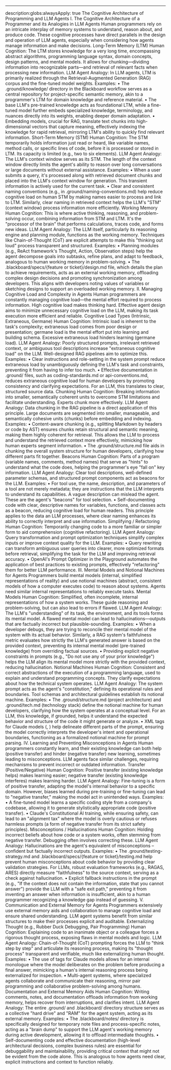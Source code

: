 --------------------------------------------------------------------------------
description:globs:alwaysApply: true
The Cognitive Architecture of Programming and LLM Agents
I. The Cognitive Architecture of a Programmer and its Analogies in LLM Agents
Human programmers rely on an intricate interplay of memory systems to understand, reason about, and produce code. These cognitive processes have direct parallels in the design and operation of LLM agents, especially when considering how agents manage information and make decisions.
Long-Term Memory (LTM)
Human Cognition: The LTM stores knowledge for a very long time, encompassing abstract algorithms, programming language syntax, domain concepts, design patterns, and mental models. It allows for chunking—dividing information into recognizable parts—and retrieval of relevant facts when processing new information.
LLM Agent Analogy: In LLM agents, LTM is primarily realized through the Retrieval-Augmented Generation (RAG) corpus and the fine-tuned model weights.
Examples:
• The .ground/knowledge/ directory in the Blackboard workflow serves as a central repository for project-specific semantic memory, akin to a programmer's LTM for domain knowledge and reference material.
• The base LLM's pre-trained knowledge acts as foundational LTM, while a fine-tuned model further embeds specialized knowledge, terminology, and nuances directly into its weights, enabling deeper domain adaptation.
• Embedding models, crucial for RAG, translate text chunks into high-dimensional vectors that capture meaning, effectively indexing the knowledge for rapid retrieval, mirroring LTM's ability to quickly find relevant information.
Short-Term Memory (STM)
Human Cognition: The STM temporarily holds information just read or heard, like variable names, method calls, or specific lines of code, before it is processed or stored in LTM. Its capacity is limited (e.g., two to six elements).
LLM Agent Analogy: The LLM's context window serves as its STM. The length of the context window directly limits the agent's ability to reason over long conversations or large documents without external assistance.
Examples:
• When a user submits a query, it's processed along with retrieved document chunks and placed into the LLM's context window for generation. This transient information is actively used for the current task.
• Clear and consistent naming conventions (e.g., in .ground/naming-conventions.md) help reduce cognitive load on human STM by making names easier to process and link to LTM. Similarly, clear naming in retrieved context helps the LLM's "STM" (context window) process information more efficiently.
Working Memory
Human Cognition: This is where active thinking, reasoning, and problem-solving occur, combining information from STM and LTM. It's the "processor of the brain" that performs calculations, traces code, and forms new ideas.
LLM Agent Analogy: The LLM itself, particularly its reasoning engine and planning module, functions as the working memory. Techniques like Chain-of-Thought (CoT) are explicit attempts to make this "thinking out loud" process transparent and structured.
Examples:
• Planning modules (e.g., ReAct framework's Thought, Action, Observation steps) help the agent decompose goals into subtasks, refine plans, and adapt to feedback, analogous to human working memory in problem-solving.
• The .blackboard/specs/{feature or ticket}/design.md file, which details the plan to achieve requirements, acts as an external working memory, offloading complex design decisions and promoting synchronization among developers. This aligns with developers noting values of variables or sketching designs to support an overloaded working memory.
II. Managing Cognitive Load and Complexity in Agents
Human programmers are constantly managing cognitive load—the mental effort required to process information. High cognitive load makes thinking hard. Effective agent design aims to minimize unnecessary cognitive load on the LLM, making its task execution more efficient and reliable.
Cognitive Load Types (Intrinsic, Extraneous, Germane)
Human Cognition: Intrinsic load is inherent to the task's complexity; extraneous load comes from poor design or presentation; germane load is the mental effort put into learning and building schema. Excessive extraneous load hinders learning (germane load).
LLM Agent Analogy: Poorly structured prompts, irrelevant retrieved context, or ambiguous tool descriptions increase "extraneous cognitive load" on the LLM. Well-designed RAG pipelines aim to optimize this.
Examples:
• Clear instructions and role-setting in the system prompt reduce extraneous load by unambiguously defining the LLM's task and constraints, preventing it from having to infer too much.
• Effective documentation in .ground/ files, such as coding-standards.md or api-conventions.md, reduces extraneous cognitive load for human developers by promoting consistency and clarifying expectations. For an LLM, this translates to clear, structured source data.
Chunking
Human Cognition: Breaking information into smaller, semantically coherent units to overcome STM limitations and facilitate understanding. Experts chunk more effectively.
LLM Agent Analogy: Data chunking in the RAG pipeline is a direct application of this principle. Large documents are segmented into smaller, manageable, and semantically cohesive units (chunks) before embedding and indexing.
Examples:
• Content-aware chunking (e.g., splitting Markdown by headers or code by AST) ensures chunks retain structural and semantic meaning, making them highly coherent for retrieval. This allows the LLM to process and understand the retrieved context more effectively, mimicking how human experts segment information.
• The .ground/structure.md file aids in chunking the overall system structure for human developers, clarifying how different parts fit together.
Beacons
Human Cognition: Parts of a program (variable names, comments, method names) that serve as "hints" to understand what the code does, helping the programmer's eye "fall on" key information.
LLM Agent Analogy: Clear tool descriptions, well-defined parameter schemas, and structured prompt components act as beacons for the LLM.
Examples:
• For tool use, the name, description, and parameters of a tool are not merely metadata; they are instructions that the LLM interprets to understand its capabilities. A vague description can mislead the agent. These are the agent's "beacons" for tool selection.
• Self-documenting code with clear, descriptive names for variables, functions, and classes acts as a beacon, reducing cognitive load for human readers. This principle applies to the data an LLM processes, where clear naming enhances its ability to correctly interpret and use information.
Simplifying / Refactoring
Human Cognition: Temporarily changing code to a more familiar or simpler form to aid comprehension (cognitive refactoring).
LLM Agent Analogy: Query transformation and prompt optimization techniques simplify complex inputs or improve context quality for the LLM.
Examples:
• Query rewriting can transform ambiguous user queries into clearer, more optimized formats before retrieval, simplifying the task for the LLM and improving retrieval accuracy.
• OpenAI's Prompt Optimizer in the Playground automates the application of best practices to existing prompts, effectively "refactoring" them for better LLM performance.
III. Mental Models and Notional Machines for Agents
Programmers build mental models (internal, simplified representations of reality) and use notional machines (abstract, consistent models of how a computer executes code) to reason about systems. Agents need similar internal representations to reliably execute tasks.
Mental Models
Human Cognition: Simplified, often incomplete, internal representations of how a system works. These guide reasoning and problem-solving, but can also lead to errors if flawed.
LLM Agent Analogy: The LLM's "understanding" of its task, the environment, and its tools forms its mental model. A flawed mental model can lead to hallucinations—outputs that are factually incorrect but plausible-sounding.
Examples:
• When a developer debugs, they are trying to reconcile their mental model of the system with its actual behavior. Similarly, a RAG system's faithfulness metric evaluates how strictly the LLM's generated answer is based on the provided context, preventing its internal mental model (pre-trained knowledge) from overriding factual sources.
• Providing explicit negative constraints in prompts (e.g., "Do not use any of your prior knowledge") helps the LLM align its mental model more strictly with the provided context, reducing hallucination.
Notional Machines
Human Cognition: Consistent and correct abstractions of the execution of a programming language, used to explain and understand programming concepts. They clarify expectations about how the technical system operates.
LLM Agent Analogy: The system prompt acts as the agent's "constitution," defining its operational rules and boundaries. Tool schemas and architectural guidelines establish its notional machine.
Examples:
• The .ground/structure.md (project architecture) and .ground/tech.md (technology stack) define the notional machine for human developers, clarifying how the system operates at a conceptual level. For an LLM, this knowledge, if grounded, helps it understand the expected behavior and structure of the code it might generate or analyze.
• XML tags for Claude models (<instruction>, <example>) help delineate different parts of the prompt, ensuring the model correctly interprets the developer's intent and operational boundaries, functioning as a formalized notional machine for prompt parsing.
IV. Learning and Preventing Misconceptions in Agents
Human programmers constantly learn, and their existing knowledge can both help (positive transfer) and hinder (negative transfer) new learning, sometimes leading to misconceptions. LLM agents face similar challenges, requiring mechanisms to prevent incorrect or outdated information.
Transfer (Positive/Negative)
Human Cognition: Positive transfer (existing knowledge helps) makes learning easier; negative transfer (existing knowledge interferes) makes learning harder.
LLM Agent Analogy: Fine-tuning is a form of positive transfer, adapting the model's internal behavior to a specific domain. However, biases learned during pre-training or fine-tuning can lead to "negative transfer," making the model act in unintended ways.
Examples:
• A fine-tuned model learns a specific coding style from a company's codebase, allowing it to generate stylistically appropriate code (positive transfer).
• Claude's Constitutional AI training, while ensuring safety, can lead to an "alignment tax" where the model is overly cautious or refuses harmless prompts (a form of negative transfer from its strict safety principles).
Misconceptions / Hallucinations
Human Cognition: Holding incorrect beliefs about how code or a system works, often stemming from negative transfer. Debugging often involves correcting these.
LLM Agent Analogy: Hallucinations are the agent's equivalent of misconceptions – confident but factually incorrect outputs.
Examples:
• The .ground/testing-strategy.md and .blackboard/specs/{feature or ticket}/testing.md help prevent human misconceptions about code behavior by providing clear validation strategies. For LLMs, robust evaluation frameworks (e.g., RAGAS, ARES) directly measure "faithfulness" to the source context, serving as a check against hallucination.
• Explicit fallback instructions in the prompt (e.g., "If the context does not contain the information, state that you cannot answer") provide the LLM with a "safe exit path," preventing it from inventing an answer when information is insufficient, akin to a human programmer recognizing a knowledge gap instead of guessing.
V. Communication and External Memory for Agents
Programmers extensively use external memory aids and collaboration to manage cognitive load and ensure shared understanding. LLM agent systems benefit from similar structures to make their processes explicit and auditable.
Externalizing Thought (e.g., Rubber Duck Debugging, Pair Programming)
Human Cognition: Explaining code to an inanimate object or a colleague forces a rigorous thought process, exposing flaws in mental models and logic.
LLM Agent Analogy: Chain-of-Thought (CoT) prompting forces the LLM to "think step by step" and articulate its reasoning process, making its "thought process" transparent and verifiable, much like externalizing human thought.
Examples:
• The use of <thinking></thinking> tags for Claude models allows for an internal monologue where the model deliberates on the problem before producing a final answer, mimicking a human's internal reasoning process being externalized for inspection.
• Multi-agent systems, where specialized agents collaborate and communicate their reasoning, mirror pair programming and collaborative problem-solving among humans.
Documentation and External Memory Aids
Human Cognition: Writing comments, notes, and documentation offloads information from working memory, helps recover from interruptions, and clarifies intent.
LLM Agent Analogy: The entire .ground/ and .blackboard/ directory structure serves as a collective "hard drive" and "RAM" for the agent system, acting as its external memory.
Examples:
• The .blackboard/notes/ directory is specifically designed for temporary note files and process-specific notes, acting as a "brain dump" to support the LLM agent's working memory during active development, allowing it to offload intermediate thoughts.
• Self-documenting code and effective documentation (high-level architectural decisions, complex business rules) are essential for debuggability and maintainability, providing critical context that might not be evident from the code alone. This is analogous to how agents need clear, explicit instructions and context to function reliably.